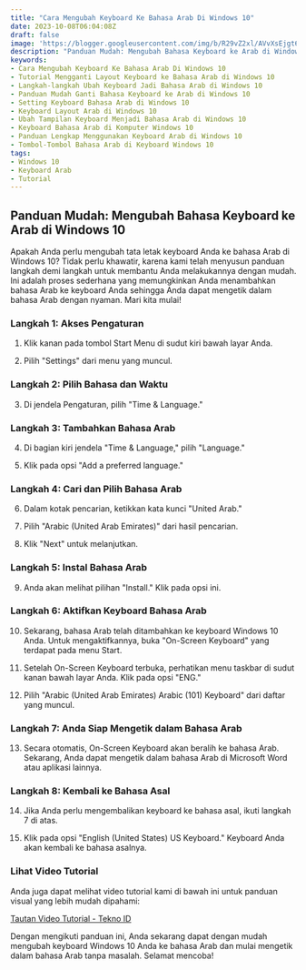 ```yaml
---
title: "Cara Mengubah Keyboard Ke Bahasa Arab Di Windows 10"
date: 2023-10-08T06:04:08Z
draft: false
image: 'https://blogger.googleusercontent.com/img/b/R29vZ2xl/AVvXsEjgt62Yyqvbff7ZQ-XWjVt3FIiOEqCXpbL1CLC3WDSZfPoOpx_wc2pRswU6NiTLZM6YWa1X6aVD262oZPQ0nxGVHLNEdxEQfSK0lQVmkTaTRmnZ74vVK0_-DIWoVYriiBVVAElSfmUsP_zZBlngkL_fpSt2ySUIiAhJxLvazsCd1fz84QR1g0SpM8LvmSE/s720/Mengubah-Bahasa-Keyboard-ke-Arab-di-Windows-10.webp'
description: "Panduan Mudah: Mengubah Bahasa Keyboard ke Arab di Windows 10, Buka Rahasia Windows 10! Ubah Keyboard ke Arab dengan Mudah. Selamat Tinggal Batasan Bahasa. Temukan Caranya!"
keywords:
- Cara Mengubah Keyboard Ke Bahasa Arab Di Windows 10
- Tutorial Mengganti Layout Keyboard ke Bahasa Arab di Windows 10
- Langkah-langkah Ubah Keyboard Jadi Bahasa Arab di Windows 10
- Panduan Mudah Ganti Bahasa Keyboard ke Arab di Windows 10
- Setting Keyboard Bahasa Arab di Windows 10
- Keyboard Layout Arab di Windows 10
- Ubah Tampilan Keyboard Menjadi Bahasa Arab di Windows 10
- Keyboard Bahasa Arab di Komputer Windows 10
- Panduan Lengkap Menggunakan Keyboard Arab di Windows 10
- Tombol-Tombol Bahasa Arab di Keyboard Windows 10
tags:
- Windows 10
- Keyboard Arab
- Tutorial
---
```


## Panduan Mudah: Mengubah Bahasa Keyboard ke Arab di Windows 10

Apakah Anda perlu mengubah tata letak keyboard Anda ke bahasa Arab di Windows 10? Tidak perlu khawatir, karena kami telah menyusun panduan langkah demi langkah untuk membantu Anda melakukannya dengan mudah. Ini adalah proses sederhana yang memungkinkan Anda menambahkan bahasa Arab ke keyboard Anda sehingga Anda dapat mengetik dalam bahasa Arab dengan nyaman. Mari kita mulai!

### Langkah 1: Akses Pengaturan

1. Klik kanan pada tombol Start Menu di sudut kiri bawah layar Anda.

2. Pilih "Settings" dari menu yang muncul.

### Langkah 2: Pilih Bahasa dan Waktu

3. Di jendela Pengaturan, pilih "Time & Language."

### Langkah 3: Tambahkan Bahasa Arab

4. Di bagian kiri jendela "Time & Language," pilih "Language."

5. Klik pada opsi "Add a preferred language."

### Langkah 4: Cari dan Pilih Bahasa Arab

6. Dalam kotak pencarian, ketikkan kata kunci "United Arab."

7. Pilih "Arabic (United Arab Emirates)" dari hasil pencarian.

8. Klik "Next" untuk melanjutkan.

### Langkah 5: Instal Bahasa Arab

9. Anda akan melihat pilihan "Install." Klik pada opsi ini.

### Langkah 6: Aktifkan Keyboard Bahasa Arab

10. Sekarang, bahasa Arab telah ditambahkan ke keyboard Windows 10 Anda. Untuk mengaktifkannya, buka "On-Screen Keyboard" yang terdapat pada menu Start.

11. Setelah On-Screen Keyboard terbuka, perhatikan menu taskbar di sudut kanan bawah layar Anda. Klik pada opsi "ENG."

12. Pilih "Arabic (United Arab Emirates) Arabic (101) Keyboard" dari daftar yang muncul.

### Langkah 7: Anda Siap Mengetik dalam Bahasa Arab

13. Secara otomatis, On-Screen Keyboard akan beralih ke bahasa Arab. Sekarang, Anda dapat mengetik dalam bahasa Arab di Microsoft Word atau aplikasi lainnya.

### Langkah 8: Kembali ke Bahasa Asal

14. Jika Anda perlu mengembalikan keyboard ke bahasa asal, ikuti langkah 7 di atas.

15. Klik pada opsi "English (United States) US Keyboard." Keyboard Anda akan kembali ke bahasa asalnya.

### Lihat Video Tutorial

Anda juga dapat melihat video tutorial kami di bawah ini untuk panduan visual yang lebih mudah dipahami:

[Tautan Video Tutorial - Tekno ID](https://youtu.be/szTOaz9kflo)

Dengan mengikuti panduan ini, Anda sekarang dapat dengan mudah mengubah keyboard Windows 10 Anda ke bahasa Arab dan mulai mengetik dalam bahasa Arab tanpa masalah. Selamat mencoba!